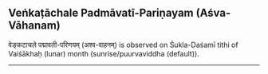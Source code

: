 ## Veṅkaṭāchale Padmāvatī-Pariṇayam (Aśva-Vāhanam)
वेङ्कटाचले पद्मावती-परिणयम् (अश्व-वाहनम्) is observed on Śukla-Daśamī tithi of Vaiśākhaḥ (lunar) month (sunrise/puurvaviddha (default)).



---
